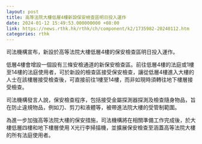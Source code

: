 ```yaml
---
layout: post
title: 高等法院大樓低層4樓新設保安檢查區明日投入運作
date: 2024-01-12 15:49:53.000000000 +08:00
link: https://news.rthk.hk/rthk/ch/component/k2/1735982-20240112.htm
categories: rthk
---
```


司法機構宣布，新設於高等法院大樓低層4樓的保安檢查區明日投入運作。

低層4樓會增設一個設有三條安檢通道的新保安檢查區。前往低層4樓的法庭或1樓至14樓的法庭使用者，可於新設的檢查區接受保安檢查，讓從低層4樓進入大樓的人士在該樓層接受檢查後，可直接前往1樓至14樓，而非如現時須轉往地下樓層接受檢查。

司法機構發言人說，保安檢查程序，包括接受金屬探測器探測及檢查隨身物品，旨在防止違規物品，例如刀、剪刀和液體等，被帶進法院大樓的受管制範圍。

為進一步加強高等法院大樓的保安措施，司法機構將在相關準備工作完成後，於大樓低層四樓和地下樓層使用 X光行李掃描機，並擴展保安檢查至涵蓋高等法院大樓的所有法庭使用者。
